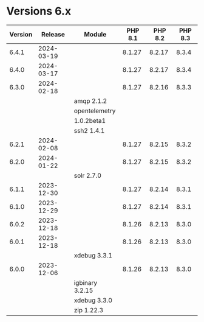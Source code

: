 <!-- markdownlint-disable MD013 -->
# Versions 6.x

| Version | Release    | Module          | PHP 8.1 | PHP 8.2 | PHP 8.3 |
|---------|------------|-----------------|---------|---------|---------|
| 6.4.1   | 2024-03-19 |                 | 8.1.27  | 8.2.17  | 8.3.4   |
| 6.4.0   | 2024-03-17 |                 | 8.1.27  | 8.2.17  | 8.3.4   |
| 6.3.0   | 2024-02-18 |                 | 8.1.27  | 8.2.16  | 8.3.3   |
|         |            | amqp 2.1.2      |         |         |         |
|         |            | opentelemetry   |         |         |         |
|         |            | 1.0.2beta1      |         |         |         |
|         |            | ssh2 1.4.1      |         |         |         |
| 6.2.1   | 2024-02-08 |                 | 8.1.27  | 8.2.15  | 8.3.2   |
| 6.2.0   | 2024-01-22 |                 | 8.1.27  | 8.2.15  | 8.3.2   |
|         |            | solr 2.7.0      |         |         |         |
| 6.1.1   | 2023-12-30 |                 | 8.1.27  | 8.2.14  | 8.3.1   |
| 6.1.0   | 2023-12-29 |                 | 8.1.27  | 8.2.14  | 8.3.1   |
| 6.0.2   | 2023-12-18 |                 | 8.1.26  | 8.2.13  | 8.3.0   |
| 6.0.1   | 2023-12-18 |                 | 8.1.26  | 8.2.13  | 8.3.0   |
|         |            | xdebug 3.3.1    |         |         |         |
| 6.0.0   | 2023-12-06 |                 | 8.1.26  | 8.2.13  | 8.3.0   |
|         |            | igbinary 3.2.15 |         |         |         |
|         |            | xdebug 3.3.0    |         |         |         |
|         |            | zip 1.22.3      |         |         |         |

